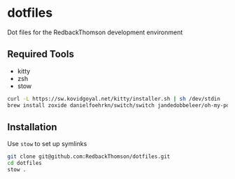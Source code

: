# dotfiles

Dot files for the RedbackThomson development environment

## Required Tools

- kitty
- zsh
- stow

```bash
curl -L https://sw.kovidgoyal.net/kitty/installer.sh | sh /dev/stdin
brew install zoxide danielfoehrkn/switch/switch jandedobbeleer/oh-my-posh/oh-my-posh zsh-autosuggestions zsh-syntax-highlighting
```

## Installation

Use `stow` to set up symlinks

```bash
git clone git@github.com:RedbackThomson/dotfiles.git
cd dotfiles
stow .
```